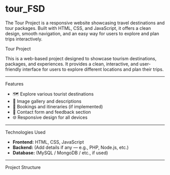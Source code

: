 # tour_FSD
The Tour Project is a responsive website showcasing travel destinations and tour packages. Built with HTML, CSS, and JavaScript, it offers a clean design, smooth navigation, and an easy way for users to explore and plan trips interactively.

Tour Project

This is a web-based project designed to showcase tourism destinations, packages, and experiences. It provides a clean, interactive, and user-friendly interface for users to explore different locations and plan their trips.

---

Features

- 🗺️ Explore various tourist destinations
- 📸 Image gallery and descriptions
- 📅 Bookings and itineraries (if implemented)
- 💬 Contact form and feedback section
- 🌐 Responsive design for all devices

---

Technologies Used

- **Frontend:** HTML, CSS, JavaScript  
- **Backend:** (Add details if any — e.g., PHP, Node.js, etc.)  
- **Database:** (MySQL / MongoDB / etc., if used)

---

Project Structure

